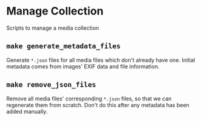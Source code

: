 # Manage Collection

Scripts to manage a media collection

## `make generate_metadata_files`

Generate `*.json` files for all media files which don't already have one. Initial metadata comes from images' EXIF data and file information.

## `make remove_json_files`

Remove all media files' corresponding `*.json` files, so that we can regenerate them from scratch. Don't do this after any metadata has been added manually.
